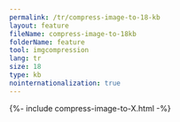 ```yaml
---
permalink: /tr/compress-image-to-18-kb
layout: feature
fileName: compress-image-to-18kb
folderName: feature
tool: imgcompression
lang: tr
size: 18
type: kb
nointernationalization: true
---
```

{%- include compress-image-to-X.html -%}       
